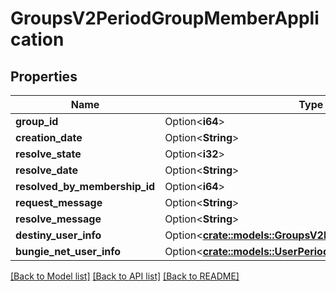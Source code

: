 # GroupsV2PeriodGroupMemberApplication

## Properties

Name | Type | Description | Notes
------------ | ------------- | ------------- | -------------
**group_id** | Option<**i64**> |  | [optional]
**creation_date** | Option<**String**> |  | [optional]
**resolve_state** | Option<**i32**> |  | [optional]
**resolve_date** | Option<**String**> |  | [optional]
**resolved_by_membership_id** | Option<**i64**> |  | [optional]
**request_message** | Option<**String**> |  | [optional]
**resolve_message** | Option<**String**> |  | [optional]
**destiny_user_info** | Option<[**crate::models::GroupsV2PeriodGroupUserInfoCard**](GroupsV2.GroupUserInfoCard.md)> |  | [optional]
**bungie_net_user_info** | Option<[**crate::models::UserPeriodUserInfoCard**](User.UserInfoCard.md)> |  | [optional]

[[Back to Model list]](../README.md#documentation-for-models) [[Back to API list]](../README.md#documentation-for-api-endpoints) [[Back to README]](../README.md)



